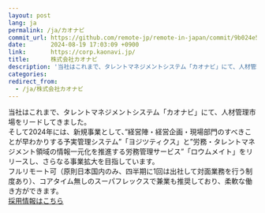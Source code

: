 ```yaml
---
layout: post
lang: ja
permalink: /ja/カオナビ
commit_url: https://github.com/remote-jp/remote-in-japan/commit/9b024e5a496c3b4259485c25e278b518f8cfcf0a
date:       2024-08-19 17:03:09 +0900
link:       https://corp.kaonavi.jp/
title:      株式会社カオナビ
description: '当社はこれまで、タレントマネジメントシステム「カオナビ」にて、人材管理市場をリードしてきました。 そして2024年には、新規事業として、”経営陣・経営企画・現場部門のすべきことが早わかりする予実管理システム”「ヨジツティクス」と”労務・タレントマネジメント領域の情報一元化を推進する労務管理サービス”「ロウムメイト」をリリースし、さらなる事業拡大を目指しています。 フルリモート可（原則日本国内のみ、四半期に1回は出社して対面業務を行う制度あり）、コアタイム無しのスーパフレックスで兼業も推奨しており、柔軟な働き方ができます。 採用情報はこちら'
categories: 
redirect_from:
  - /ja/株式会社カオナビ
---
```


<p>当社はこれまで、タレントマネジメントシステム「カオナビ」にて、人材管理市場をリードしてきました。<br />そして2024年には、新規事業として、”経営陣・経営企画・現場部門のすべきことが早わかりする予実管理システム”「ヨジツティクス」と”労務・タレントマネジメント領域の情報一元化を推進する労務管理サービス”「ロウムメイト」をリリースし、さらなる事業拡大を目指しています。<br />フルリモート可（原則日本国内のみ、四半期に1回は出社して対面業務を行う制度あり）、コアタイム無しのスーパフレックスで兼業も推奨しており、柔軟な働き方ができます。<br /><a href="https://corp.kaonavi.jp/recruit/recruitment/">採用情報はこちら</a></p>
